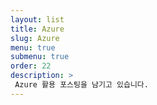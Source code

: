 ```yaml
---
layout: list
title: Azure
slug: Azure
menu: true
submenu: true
order: 22
description: >
 Azure 활용 포스팅을 남기고 있습니다.
---
```


